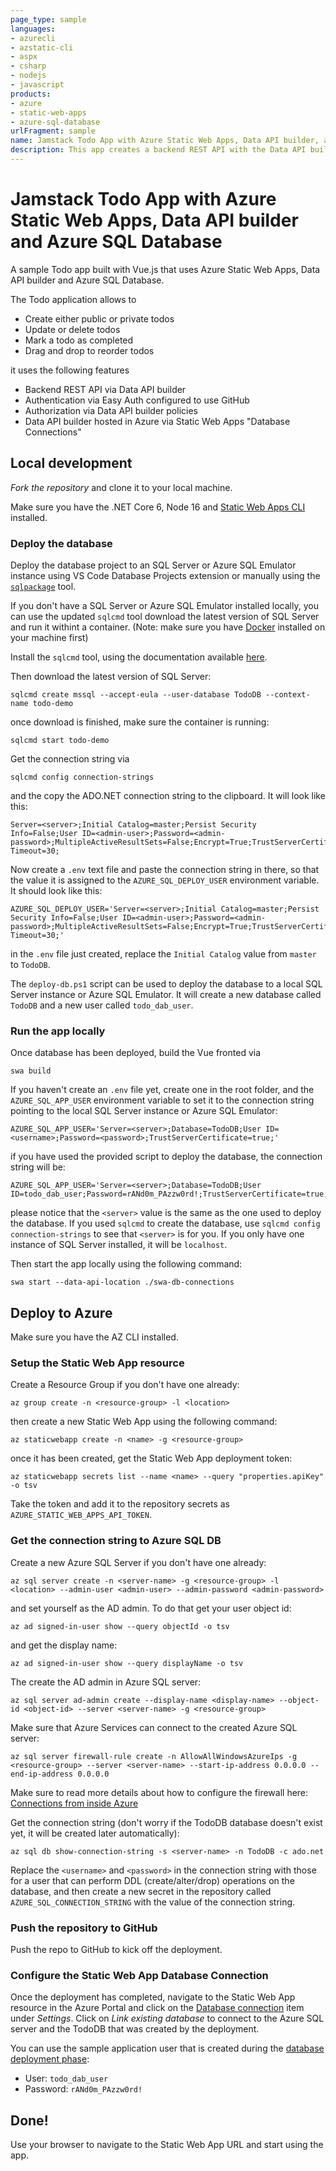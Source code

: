 ```yaml
---
page_type: sample
languages:
- azurecli
- azstatic-cli
- aspx
- csharp
- nodejs
- javascript
products:
- azure
- static-web-apps
- azure-sql-database
urlFragment: sample
name: Jamstack Todo App with Azure Static Web Apps, Data API builder, and Azure SQL Database
description: This app creates a backend REST API with the Data API builder, uses Easy Auth configured with GitHub, authorizes data access using Data API builder prolicies, and hosts Data API builder in Azure Static Web Apps using "database connections."
---
```

<!-- YAML front-matter schema: https://review.learn.microsoft.com/en-us/help/contribute/samples/process/onboarding?branch=main#supported-metadata-fields-for-readmemd -->

# Jamstack Todo App with Azure Static Web Apps, Data API builder and Azure SQL Database

A sample Todo app built with Vue.js that uses Azure Static Web Apps, Data API builder and Azure SQL Database.

The Todo application allows to

- Create either public or private todos 
- Update or delete todos
- Mark a todo as completed
- Drag and drop to reorder todos

it uses the following features

- Backend REST API via Data API builder 
- Authentication via Easy Auth configured to use GitHub
- Authorization via Data API builder policies
- Data API builder hosted in Azure via Static Web Apps "Database Connections"

## Local development

*Fork the repository* and clone it to your local machine.

Make sure you have the .NET Core 6, Node 16 and [Static Web Apps CLI](https://azure.github.io/static-web-apps-cli/docs/intro) installed.

### Deploy the database

Deploy the database project to an SQL Server or Azure SQL Emulator instance using VS Code Database Projects extension or manually using the [`sqlpackage`](https://learn.microsoft.com/sql/tools/sqlpackage/sqlpackage-download) tool.

If you don't have a SQL Server or Azure SQL Emulator installed locally, you can use the updated `sqlcmd` tool download the latest version of SQL Server and run it withint a container. (Note: make sure you have [Docker](https://www.docker.com/products/docker-desktop/) installed on your machine first)

Install the `sqlcmd` tool, using the documentation available [here](https://learn.microsoft.com/en-us/sql/tools/sqlcmd/go-sqlcmd-utility). 

Then download the latest version of SQL Server:

```shell
sqlcmd create mssql --accept-eula --user-database TodoDB --context-name todo-demo
```

once download is finished, make sure the container is running:

```shell
sqlcmd start todo-demo
```

Get the connection string via

```shell
sqlcmd config connection-strings
```

and the copy the ADO.NET connection string to the clipboard. It will look like this:

```
Server=<server>;Initial Catalog=master;Persist Security Info=False;User ID=<admin-user>;Password=<admin-password>;MultipleActiveResultSets=False;Encrypt=True;TrustServerCertificate=True;Connection Timeout=30;
```

Now create a `.env` text file and paste the connection string in there, so that the value it is assigned to the `AZURE_SQL_DEPLOY_USER` environment variable. It should look like this:

```shell
AZURE_SQL_DEPLOY_USER='Server=<server>;Initial Catalog=master;Persist Security Info=False;User ID=<admin-user>;Password=<admin-password>;MultipleActiveResultSets=False;Encrypt=True;TrustServerCertificate=True;Connection Timeout=30;'
```

in the `.env` file just created, replace the `Initial Catalog` value from `master` to `TodoDB`.

The `deploy-db.ps1` script can be used to deploy the database to a local SQL Server instance or Azure SQL Emulator. It will create a new database called `TodoDB` and a new user called `todo_dab_user`. 

### Run the app locally

Once database has been deployed, build the Vue fronted via

```shell
swa build
```

If you haven't create an `.env` file yet, create one in the root folder, and the `AZURE_SQL_APP_USER` environment variable to set it to the connection string pointing to the local SQL Server instance or Azure SQL Emulator:

```shell
AZURE_SQL_APP_USER='Server=<server>;Database=TodoDB;User ID=<username>;Password=<password>;TrustServerCertificate=true;'
```

if you have used the provided script to deploy the database, the connection string will be:

```shell
AZURE_SQL_APP_USER='Server=<server>;Database=TodoDB;User ID=todo_dab_user;Password=rANd0m_PAzzw0rd!;TrustServerCertificate=true;'
```

please notice that the `<server>` value is the same as the one used to deploy the database. If you used `sqlcmd` to create the database, use `sqlcmd config connection-strings` to see that `<server>` is for you. If you only have one instance of SQL Server installed, it will be `localhost`.

Then start the app locally using the following command:

```shell
swa start --data-api-location ./swa-db-connections
```

## Deploy to Azure

Make sure you have the AZ CLI installed.

### Setup the Static Web App resource

Create a Resource Group if you don't have one already:

```shell
az group create -n <resource-group> -l <location>
```

then create a new Static Web App using the following command:

```shell
az staticwebapp create -n <name> -g <resource-group>
```

once it has been created, get the Static Web App deployment token:

```shell
az staticwebapp secrets list --name <name> --query "properties.apiKey" -o tsv
```

Take the token and add it to the repository secrets as `AZURE_STATIC_WEB_APPS_API_TOKEN`.

### Get the connection string to Azure SQL DB

Create a new Azure SQL Server if you don't have one already: 

```shell
az sql server create -n <server-name> -g <resource-group> -l <location> --admin-user <admin-user> --admin-password <admin-password>
```

and set yourself as the AD admin. To do that get your user object id:

```shell
az ad signed-in-user show --query objectId -o tsv
```

and get the display name:

```shell
az ad signed-in-user show --query displayName -o tsv
```

The create the AD admin in Azure SQL server:

```shell
az sql server ad-admin create --display-name <display-name> --object-id <object-id> --server <server-name> -g <resource-group>
```

Make sure that Azure Services can connect to the created Azure SQL server:

```shell
az sql server firewall-rule create -n AllowAllWindowsAzureIps -g <resource-group> --server <server-name> --start-ip-address 0.0.0.0 --end-ip-address 0.0.0.0
```

Make sure to read more details about how to configure the firewall here: [Connections from inside Azure](https://learn.microsoft.com/azure/azure-sql/database/firewall-configure?view=azuresql#connections-from-inside-azure)

Get the connection string (don't worry if the TodoDB database doesn't exist yet, it will be created later automatically):

```shell 
az sql db show-connection-string -s <server-name> -n TodoDB -c ado.net
```

Replace the `<username>` and `<password>` in the connection string with those for a user that can perform DDL (create/alter/drop) operations on the database, and then create a new secret in the repository called `AZURE_SQL_CONNECTION_STRING` with the value of the connection string.

### Push the repository to GitHub

Push the repo to GitHub to kick off the deployment.

### Configure the Static Web App Database Connection

Once the deployment has completed, navigate to the Static Web App resource in the Azure Portal and click on the [Database connection](https://learn.microsoft.com/azure/static-web-apps/database-azure-sql?tabs=bash&pivots=static-web-apps-rest) item under *Settings*. Click on *Link existing database* to connect to the Azure SQL server and the TodoDB that was created by the deployment.

You can use the sample application user that is created during the [database deployment phase](./database/TodoDB/Script.PostDeployment.sql):

- User: `todo_dab_user`
- Password: `rANd0m_PAzzw0rd!`

## Done!

Use your browser to navigate to the Static Web App URL and start using the app.
